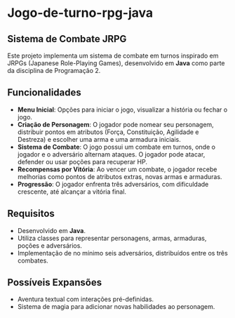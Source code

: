 # Jogo-de-turno-rpg-java

## Sistema de Combate JRPG

Este projeto implementa um sistema de combate em turnos inspirado em JRPGs (Japanese Role-Playing Games), desenvolvido em **Java** como parte da disciplina de Programação 2.

## Funcionalidades

- **Menu Inicial**: Opções para iniciar o jogo, visualizar a história ou fechar o jogo.
- **Criação de Personagem**: O jogador pode nomear seu personagem, distribuir pontos em atributos (Força, Constituição, Agilidade e Destreza) e escolher uma arma
 e uma armadura iniciais.
- **Sistema de Combate**: O jogo possui um combate em turnos, onde o jogador e o adversário alternam ataques. O jogador pode atacar, defender ou usar poções para recuperar HP.
- **Recompensas por Vitória**: Ao vencer um combate, o jogador recebe melhorias como pontos de atributos extras, novas armas e armaduras.
- **Progressão**: O jogador enfrenta três adversários, com dificuldade crescente, até alcançar a vitória final.

## Requisitos

- Desenvolvido em **Java**.
- Utiliza classes para representar personagens, armas, armaduras, poções e adversários.
- Implementação de no mínimo seis adversários, distribuídos entre os três combates.

## Possíveis Expansões

- Aventura textual com interações pré-definidas.
- Sistema de magia para adicionar novas habilidades ao personagem.
